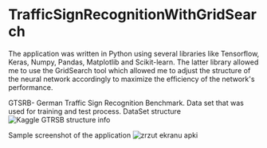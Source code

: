# TrafficSignRecognitionWithGridSearch
The application was written in Python using several libraries like Tensorflow, Keras, Numpy, Pandas, Matplotlib and Scikit-learn. The latter library allowed me to use the GridSearch tool which allowed me to adjust the structure of the neural network accordingly to maximize the efficiency of the network's performance.

GTSRB- German Traffic Sign Recognition Benchmark. Data set that was used for training and test process.
DataSet structure
![Kaggle GTRSB structure info](https://user-images.githubusercontent.com/61508823/200118129-116f60ae-5230-48b7-b422-c5933d1650bf.png)

Sample screenshot of the application
![zrzut ekranu apki](https://user-images.githubusercontent.com/61508823/200118130-e7462e55-8241-4ac2-aa08-e9ace40b56a4.png)
